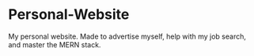 # Personal-Website
My personal website. Made to advertise myself, help with my job search, and master the MERN stack.
